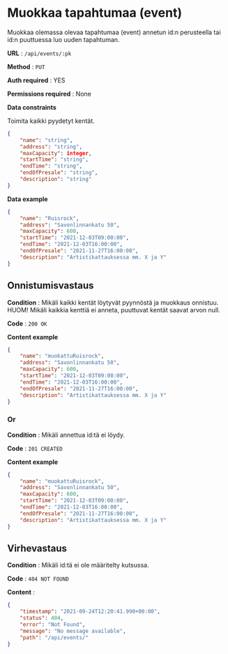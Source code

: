 # Muokkaa tapahtumaa (event)

Muokkaa olemassa olevaa tapahtumaa (event) annetun id:n perusteella tai id:n puuttuessa luo uuden tapahtuman.

**URL** : `/api/events/:pk`

**Method** : `PUT`

**Auth required** : YES

**Permissions required** : None

**Data constraints**

Toimita kaikki pyydetyt kentät.

```json
{
    "name": "string",
    "address": "string",
    "maxCapacity": integer,
    "startTime": "string",
    "endTime": "string",
    "endOfPresale": "string",
    "description": "string"
}
```

**Data example** 

```json
{
    "name": "Ruisrock",
    "address": "Savonlinnankatu 50",
    "maxCapacity": 600,
    "startTime": "2021-12-03T09:00:00",
    "endTime": "2021-12-03T16:00:00",
    "endOfPresale": "2021-11-27T16:00:00",
    "description": "Artistikattauksessa mm. X ja Y"
}
```

## Onnistumisvastaus

**Condition** : Mikäli kaikki kentät löytyvät pyynnöstä ja muokkaus onnistuu. HUOM! Mikäli kaikkia kenttiä ei anneta, puuttuvat kentät saavat arvon null.

**Code** : `200 OK`

**Content example**

```json
{
    "name": "muokattuRuisrock",
    "address": "Savonlinnankatu 50",
    "maxCapacity": 600,
    "startTime": "2021-12-03T09:00:00",
    "endTime": "2021-12-03T16:00:00",
    "endOfPresale": "2021-11-27T16:00:00",
    "description": "Artistikattauksessa mm. X ja Y"
}
```
### Or

**Condition** : Mikäli annettua id:tä ei löydy.

**Code** : `201 CREATED`

**Content example**

```json
{
    "name": "muokattuRuisrock",
    "address": "Savonlinnankatu 50",
    "maxCapacity": 600,
    "startTime": "2021-12-03T09:00:00",
    "endTime": "2021-12-03T16:00:00",
    "endOfPresale": "2021-11-27T16:00:00",
    "description": "Artistikattauksessa mm. X ja Y"
}
```

## Virhevastaus

**Condition** : Mikäli id:tä ei ole määritelty kutsussa.

**Code** : `404 NOT FOUND`

**Content** :

```json
{
    "timestamp": "2021-09-24T12:20:41.990+00:00",
    "status": 404,
    "error": "Not Found",
    "message": "No message available",
    "path": "/api/events/"
}
```
